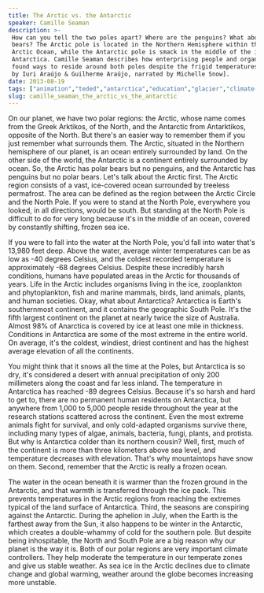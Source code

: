 ```yaml
---
title: The Arctic vs. the Antarctic
speaker: Camille Seaman
description: >-
 How can you tell the two poles apart? Where are the penguins? What about the
 bears? The Arctic pole is located in the Northern Hemisphere within the deep
 Arctic Ocean, while the Antarctic pole is smack in the middle of the ice-covered
 Antarctica. Camille Seaman describes how enterprising people and organisms have
 found ways to reside around both poles despite the frigid temperatures. [Directed
 by Iuri Araújo & Guilherme Araújo, narrated by Michelle Snow].
date: 2013-08-19
tags: ["animation","teded","antarctica","education","glacier","climate-change","animals","oceans","science","biology","environment","sustainability"]
slug: camille_seaman_the_arctic_vs_the_antarctic
---
```


On our planet, we have two polar regions: the Arctic, whose name comes from the Greek
Arktikos, of the North, and the Antarctic from Antarktikos, opposite of the North. But
there's an easier way to remember them if you just remember what surrounds them. The
Arctic, situated in the Northern hemisphere of our planet, is an ocean entirely surrounded
by land. On the other side of the world, the Antarctic is a continent entirely surrounded
by ocean. So, the Arctic has polar bears but no penguins, and the Antarctic has penguins
but no polar bears. Let's talk about the Arctic first. The Arctic region consists of a
vast, ice-covered ocean surrounded by treeless permafrost. The area can be defined as the
region between the Arctic Circle and the North Pole. If you were to stand at the North
Pole, everywhere you looked, in all directions, would be south. But standing at the North
Pole is difficult to do for very long because it's in the middle of an ocean, covered by
constantly shifting, frozen sea ice.

If you were to fall into the water at the North Pole, you'd fall into water that's 13,980
feet deep. Above the water, average winter temperatures can be as low as -40 degrees
Celsius, and the coldest recorded temperature is approximately -68 degrees Celsius.
Despite these incredibly harsh conditions, humans have populated areas in the Arctic for
thousands of years. Life in the Arctic includes organisms living in the ice, zooplankton
and phytoplankton, fish and marine mammals, birds, land animals, plants, and human
societies. Okay, what about Antarctica? Antarctica is Earth's southernmost continent, and
it contains the geographic South Pole. It's the fifth largest continent on the planet at
nearly twice the size of Australia. Almost 98% of Anarctica is covered by ice at least one
mile in thickness. Conditions in Antarctica are some of the most extreme in the entire
world. On average, it's the coldest, windiest, driest continent and has the highest
average elevation of all the continents.

You might think that it snows all the time at the Poles, but Antarctica is so dry, it's
considered a desert with annual precipitation of only 200 millimeters along the coast and
far less inland. The temperature in Antarctica has reached -89 degrees Celsius. Because
it's so harsh and hard to get to, there are no permanent human residents on Antarctica,
but anywhere from 1,000 to 5,000 people reside throughout the year at the research
stations scattered across the continent. Even the most extreme animals fight for survival,
and only cold-adapted organisms survive there, including many types of algae, animals,
bacteria, fungi, plants, and protista. But why is Antarctica colder than its northern
cousin? Well, first, much of the continent is more than three kilometers above sea level,
and temperature decreases with elevation. That's why mountaintops have snow on them.
Second, remember that the Arctic is really a frozen ocean.

The water in the ocean beneath it is warmer than the frozen ground in the Antarctic, and
that warmth is transferred through the ice pack. This prevents temperatures in the Arctic
regions from reaching the extremes typical of the land surface of Antarctica. Third, the
seasons are conspiring against the Antarctic. During the aphelion in July, when the Earth
is the farthest away from the Sun, it also happens to be winter in the Antarctic, which
creates a double-whammy of cold for the southern pole. But despite being inhospitable, the
North and South Pole are a big reason why our planet is the way it is. Both of our polar
regions are very important climate controllers. They help moderate the temperature in our
temperate zones and give us stable weather. As sea ice in the Arctic declines due to
climate change and global warming, weather around the globe becomes increasing more
unstable.

<!--
ad_duration=0
event="TED-Ed"
external_start_time=0
intro_duration=0
is_subtitle_required="False"
is_talk_featured="False"
language="en"
language_swap="False"
native_language="en"
number_of_related_talks=6
number_of_speakers=1
number_of_subtitled_videos=0
number_of_tags=12
number_of_talk_download_languages=23
number_of_talk_more_resources=0
number_of_talk_recommendations=0
number_of_talks_take_actions=0
post_ad_duration=0
published_timestamp="2020-02-28 20:36:01"
recording_date="2013-08-19"
speaker_description="Photographer"
speaker_is_published=1
speaker_name="Camille Seaman"
talk_name="The Arctic vs. the Antarctic"
talks_tags=["animation","teded","antarctica","education","glacier","climate-change","animals","oceans","science","biology","environment","sustainability"]
url_photo_speaker="https://pe.tedcdn.com/images/ted/5ef91b02f9b49593f129c0cc9d4194a11c1f5d32_254x191.jpg"
url_webpage="https://www.ted.com/talks/camille_seaman_the_arctic_vs_the_antarctic"
video_type_name="TED-Ed Original"
-->